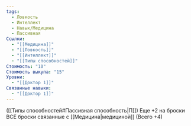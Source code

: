 ```yaml
---
tags:
  - Ловкость
  - Интеллект
  - Навык/Медицина
  - Пассивная
Ссылки:
  - "[[Медицина]]"
  - "[[Ловкость]]"
  - "[[Интеллект]]"
  - "[[Типы способностей]]"
Стоимость: "10"
Стоимость выкупа: "15"
Уровни:
  - "[[Доктор 1]]"
Связанные навыки:
  - "[[Доктор 1]]"
---
```

([[Типы способностей#Пассивная способность|П]]) Еще +2 на броски ВСЕ броски связанные с [[Медицина|медициной]] (Всего +4)